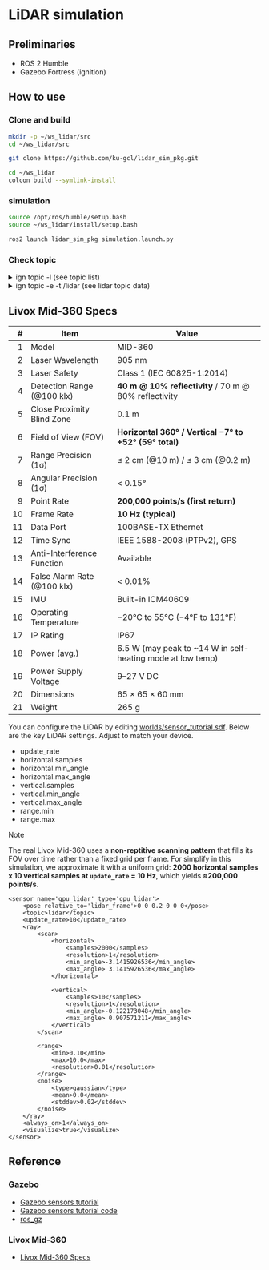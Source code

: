# LiDAR simulation
## Preliminaries
- ROS 2 Humble
- Gazebo Fortress (ignition)

## How to use
### Clone and build

```bash
mkdir -p ~/ws_lidar/src
cd ~/ws_lidar/src

git clone https://github.com/ku-gcl/lidar_sim_pkg.git

cd ~/ws_lidar
colcon build --symlink-install
```


### simulation

```bash
source /opt/ros/humble/setup.bash
source ~/ws_lidar/install/setup.bash

ros2 launch lidar_sim_pkg simulation.launch.py
```

### Check topic

<details>
<summary>ign topic -l (see topic list)</summary>

```bash
ign topic -l                # see topic list
---

/clock
/cmd_vel
/gazebo/resource_paths
/gui/camera/pose
/gui/record_video/stats
/imu
/keyboard/keypress
/lidar
/lidar/points
/model/vehicle_blue/odometry
/model/vehicle_blue/tf
/sensors/marker
/stats
/wall/touched
/world/sensor_world/clock
/world/sensor_world/dynamic_pose/info
/world/sensor_world/model/wall/link/box/sensor/sensor_contact/contact
/world/sensor_world/pose/info
/world/sensor_world/scene/deletion
/world/sensor_world/scene/info
/world/sensor_world/state
/world/sensor_world/stats
```
</details>

<details>
<summary>ign topic -e -t /lidar (see lidar topic data)</summary>

```bash
ign topic -e -t /lidar      # echo /lidar topic data
---

header {
  stamp {
    sec: 165
    nsec: 500000000
  }
  data {
    key: "frame_id"
    value: "vehicle_blue::chassis::gpu_lidar"
  }
  data {
    key: "seq"
    value: "1671"
  }
}
frame: "vehicle_blue::chassis::gpu_lidar"
world_pose {
  position {
    x: 0.8
    z: 0.7
  }
  orientation {
    w: 1
  }
}
angle_min: -3.1415926536
angle_max: 3.1415926536
angle_step: 0.0031431642357178588
range_min: 0.1
range_max: 10
count: 2000
vertical_angle_min: -0.122173048
vertical_angle_max: 0.907571211
vertical_angle_step: 0.026403698948717951
vertical_count: 40
ranges: 3.1339066028594971
ranges: 3.1846680641174316
ranges: 3.1596453189849854
ranges: 3.183290958404541
ranges: 3.15217661857605
ranges: 3.1883203983306885
ranges: 3.1930842399597168
ranges: 3.1721608638763428
...

intensities: 0
intensities: 0
intensities: 0
intensities: 0
intensities: 0
intensities: 0
intensities: 0
intensities: 0
intensities: 0
...
```
</details>


## Livox Mid-360 Specs
|  # | Item                        | Value                                                       |
| -: | --------------------------- | ----------------------------------------------------------- |
|  1 | Model                       | MID-360                                                     |
|  2 | Laser Wavelength            | 905 nm                                                      |
|  3 | Laser Safety                | Class 1 (IEC 60825-1:2014)                                  |
|  4 | Detection Range (@100 klx)  | **40 m @ 10% reflectivity** / 70 m @ 80% reflectivity           |
|  5 | Close Proximity Blind Zone  | 0.1 m                                                       |
|  6 | Field of View (FOV)         | **Horizontal 360° / Vertical −7° to +52° (59° total)**          |
|  7 | Range Precision (1σ)        | ≤ 2 cm (@10 m) / ≤ 3 cm (@0.2 m)                            |
|  8 | Angular Precision (1σ)      | < 0.15°                                                     |
|  9 | Point Rate                  | **200,000 points/s (first return)**                             |
| 10 | Frame Rate                  | **10 Hz (typical)**                                             |
| 11 | Data Port                   | 100BASE-TX Ethernet                                         |
| 12 | Time Sync                   | IEEE 1588-2008 (PTPv2), GPS                                 |
| 13 | Anti-Interference Function  | Available                                                   |
| 14 | False Alarm Rate (@100 klx) | < 0.01%                                                     |
| 15 | IMU                         | Built-in ICM40609                                           |
| 16 | Operating Temperature       | −20°C to 55°C (−4°F to 131°F)                               |
| 17 | IP Rating                   | IP67                                                        |
| 18 | Power (avg.)                | 6.5 W (may peak to \~14 W in self-heating mode at low temp) |
| 19 | Power Supply Voltage        | 9–27 V DC                                                   |
| 20 | Dimensions                  | 65 × 65 × 60 mm                                             |
| 21 | Weight                      | 265 g                                                       |


You can configure the LiDAR by editing [worlds/sensor_tutorial.sdf](worlds/sensor_tutorial.sdf).
Below are the key LiDAR settings. Adjust to match your device.

- update_rate
- horizontal.samples
- horizontal.min_angle
- horizontal.max_angle
- vertical.samples
- vertical.min_angle
- vertical.max_angle
- range.min
- range.max

> [!NOTE]
> The real Livox Mid-360 uses a **non-reptitive scanning pattern** that fills its FOV over time rather than a fixed grid per frame.
> For simplify in this simulation, we approximate it with a uniform grid: 
> **2000 horizontal samples x 10 vertical samples at `update_rate` = 10 Hz**, which yields **≈200,000 points/s**.


```sdf
<sensor name='gpu_lidar' type='gpu_lidar'>
    <pose relative_to='lidar_frame'>0 0 0.2 0 0 0</pose>
    <topic>lidar</topic>
    <update_rate>10</update_rate>
    <ray>
        <scan>
            <horizontal>
                <samples>2000</samples>
                <resolution>1</resolution>
                <min_angle>-3.1415926536</min_angle>
                <max_angle> 3.1415926536</max_angle>
            </horizontal>

            <vertical>
                <samples>10</samples>
                <resolution>1</resolution>
                <min_angle>-0.122173048</min_angle>
                <max_angle> 0.907571211</max_angle>
            </vertical>
        </scan>

        <range>
            <min>0.10</min>
            <max>10.0</max>
            <resolution>0.01</resolution>
        </range>
        <noise>
            <type>gaussian</type>
            <mean>0.0</mean>
            <stddev>0.02</stddev>
        </noise>
    </ray>
    <always_on>1</always_on>
    <visualize>true</visualize>
</sensor>
```


## Reference
### Gazebo
- [Gazebo sensors tutorial](https://gazebosim.org/docs/fortress/sensors/)
- [Gazebo sensors tutorial code](https://github.com/gazebosim/docs/tree/master/fortress/tutorials/sensors)
- [ros_gz](https://github.com/gazebosim/ros_gz?tab=readme-ov-file)

### Livox Mid-360
- [Livox Mid-360 Specs](https://www.livoxtech.com/jp/mid-360/specs)

